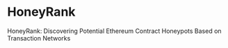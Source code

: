 # HoneyRank
HoneyRank: Discovering Potential Ethereum Contract Honeypots Based on Transaction Networks
